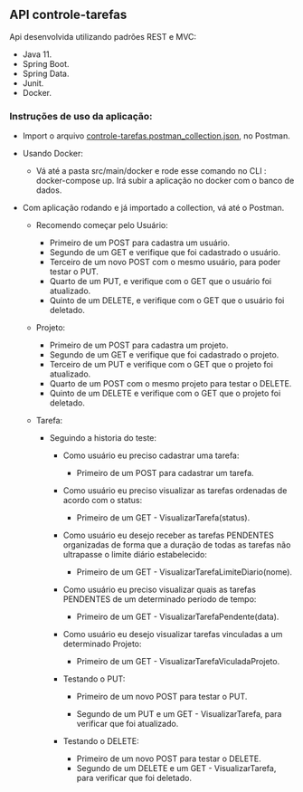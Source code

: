 ## API controle-tarefas

Api desenvolvida utilizando padrões REST e MVC:

- Java 11.
- Spring Boot.
- Spring Data.
- Junit.
- Docker.

### Instruções de uso da aplicação:

- Import o arquivo [controle-tarefas.postman_collection.json](https://github.com/thiagoslovak/Api-controle-tarefas/blob/master/controle-tarefas.postman_collection.json), no Postman.
- Usando Docker:
  - Vá até a pasta src/main/docker e rode esse comando no CLI : docker-compose up. Irá subir a aplicação no docker com o banco de dados.

- Com aplicação rodando e já importado a collection, vá até o Postman.

  - Recomendo começar pelo Usuário:

    - Primeiro de um POST para cadastra um usuário.
    - Segundo de um GET e verifique que foi cadastrado o usuário.
    - Terceiro de um novo POST com o mesmo usuário, para poder testar o PUT.
    - Quarto de um PUT, e verifique com o GET que o usuário foi atualizado.
    - Quinto de um DELETE, e verifique com o GET que o usuário foi deletado.

    

  - Projeto:

    - Primeiro de um POST para cadastra um projeto.
    - Segundo de um GET e verifique que foi cadastrado o projeto.
    - Terceiro de um PUT e verifique com o GET que o projeto foi atualizado.
    - Quarto de um POST com o mesmo projeto para testar o DELETE.
    - Quinto de um DELETE e verifique com o GET que o projeto foi deletado.

    

  - Tarefa:

    - Seguindo a historia do teste:

      - Como usuário eu preciso cadastrar uma tarefa:

        - Primeiro de um POST para cadastrar um tarefa.

          

      - Como usuário eu preciso visualizar as tarefas ordenadas de acordo com o status:

        - Primeiro de um GET - VisualizarTarefa(status).

          

      - Como usuário eu desejo receber as tarefas PENDENTES organizadas de forma que a duração de todas as tarefas não ultrapasse o limite diário estabelecido:

        - Primeiro de um GET - VisualizarTarefaLimiteDiario(nome).

      

      - Como usuário eu preciso visualizar quais as tarefas PENDENTES de um determinado período de tempo:

        - Primeiro de um GET - VisualizarTarefaPendente(data).

          

      - Como usuário eu desejo visualizar tarefas vinculadas a um determinado Projeto:

        - Primeiro de um GET - VisualizarTarefaViculadaProjeto.

          

      - Testando o PUT:

        - Primeiro de um novo POST para testar o PUT.

        - Segundo de um PUT e um GET - VisualizarTarefa, para verificar que foi atualizado.

          

      - Testando o DELETE:

        - Primeiro de um novo POST para testar o DELETE.
        - Segundo de um DELETE e um GET - VisualizarTarefa, para verificar que foi deletado.

      

​	

